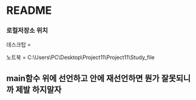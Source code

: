 # README

### 로컬저장소 위치 


데스크탑 = 

노트북 = C:\Users\PC\Desktop\Project11\Project11\Study_file


## main함수 위에 선언하고 안에 재선언하면 뭔가 잘못되니까 제발 하지말자
